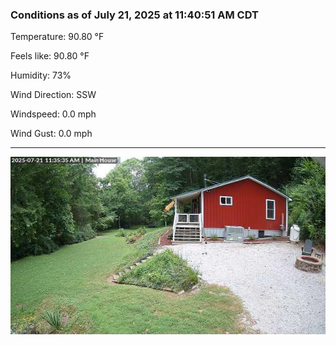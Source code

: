 ### Conditions as of July 21, 2025 at 11:40:51 AM CDT 

Temperature: 90.80 &deg;F

Feels like: 90.80 &deg;F

Humidity: 73%

Wind Direction: SSW

Windspeed: 0.0 mph

Wind Gust: 0.0 mph

---

<img src="./images/latest.jpeg"/>

